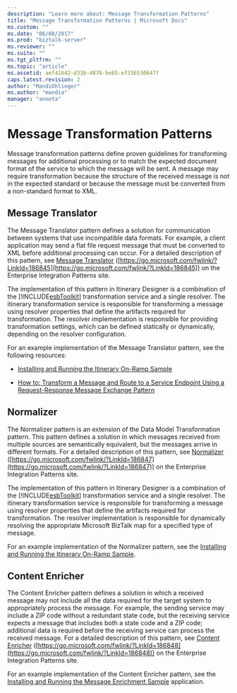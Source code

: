```yaml
---
description: "Learn more about: Message Transformation Patterns"
title: "Message Transformation Patterns | Microsoft Docs"
ms.custom: ""
ms.date: "06/08/2017"
ms.prod: "biztalk-server"
ms.reviewer: ""
ms.suite: ""
ms.tgt_pltfrm: ""
ms.topic: "article"
ms.assetid: aef41642-d33b-4878-be65-ef336530647f
caps.latest.revision: 2
author: "MandiOhlinger"
ms.author: "mandia"
manager: "anneta"
---
```

# Message Transformation Patterns
Message transformation patterns define proven guidelines for transforming messages for additional processing or to match the expected document format of the service to which the message will be sent. A message may require transformation because the structure of the received message is not in the expected standard or because the message must be converted from a non-standard format to XML.

## Message Translator
 The Message Translator pattern defines a solution for communication between systems that use incompatible data formats. For example, a client application may send a flat file request message that must be converted to XML before additional processing can occur. For a detailed description of this pattern, see [Message Translator](https://go.microsoft.com/fwlink/?LinkId=186845) ([https://go.microsoft.com/fwlink/?LinkId=186845](https://go.microsoft.com/fwlink/?LinkId=186845)) on the Enterprise Integration Patterns site.

 The implementation of this pattern in Itinerary Designer is a combination of the [!INCLUDE[esbToolkit](../includes/esbtoolkit-md.md)] transformation service and a single resolver. The itinerary transformation service is responsible for transforming a message using resolver properties that define the artifacts required for transformation. The resolver implementation is responsible for providing transformation settings, which can be defined statically or dynamically, depending on the resolver configuration.

 For an example implementation of the Message Translator pattern, see the following resources:

-   [Installing and Running the Itinerary On-Ramp Sample](../esb-toolkit/installing-and-running-the-itinerary-on-ramp-sample.md)

-   [How to: Transform a Message and Route to a Service Endpoint Using a Request-Response Message Exchange Pattern](../esb-toolkit/transform-message-and-route-to-service-endpoint-using-request-response-message.md)

## Normalizer
 The Normalizer pattern is an extension of the Data Model Transformation pattern. This pattern defines a solution in which messages received from multiple sources are semantically equivalent, but the messages arrive in different formats. For a detailed description of this pattern, see [Normalizer](https://go.microsoft.com/fwlink/?LinkId=186847) ([https://go.microsoft.com/fwlink/?LinkId=186847](https://go.microsoft.com/fwlink/?LinkId=186847)) on the Enterprise Integration Patterns site.

 The implementation of this pattern in Itinerary Designer is a combination of the [!INCLUDE[esbToolkit](../includes/esbtoolkit-md.md)] transformation service and a single resolver. The itinerary transformation service is responsible for transforming a message using resolver properties that define the artifacts required for transformation. The resolver implementation is responsible for dynamically resolving the appropriate Microsoft BizTalk map for a specified type of message.

 For an example implementation of the Normalizer pattern, see the [Installing and Running the Itinerary On-Ramp Sample](../esb-toolkit/installing-and-running-the-itinerary-on-ramp-sample.md).

## Content Enricher
 The Content Enricher pattern defines a solution in which a received message may not include all the data required for the target system to appropriately process the message. For example, the sending service may include a ZIP code without a redundant state code, but the receiving service expects a message that includes both a state code and a ZIP code; additional data is required before the receiving service can process the received message. For a detailed description of this pattern, see [Content Enricher](https://go.microsoft.com/fwlink/?LinkId=186848) ([https://go.microsoft.com/fwlink/?LinkId=186848](https://go.microsoft.com/fwlink/?LinkId=186848)) on the Enterprise Integration Patterns site.

 For an example implementation of the Content Enricher pattern, see the [Installing and Running the Message Enrichment Sample](../esb-toolkit/installing-and-running-the-message-enrichment-sample.md) application.
